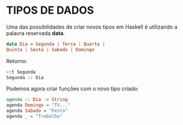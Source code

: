 # TIPOS DE DADOS

Uma das possibilidades de criar novos tipos em Haskell é
utilizando a palavra reservada **data**.

```haskell
data Dia = Segunda | Terca | Quarta |
Quinta | Sexta | Sabado | Domingo
```

Retorno:

```bash
>:t Segunda
Segunda :: Dia
```

Podemos agora criar funções com o novo tipo criado:

```haskell
agenda :: Dia -> String
agenda Domingo = "TV..."
agenda Sabado = "Festa"
agenda _ = "Trabalho"
```
